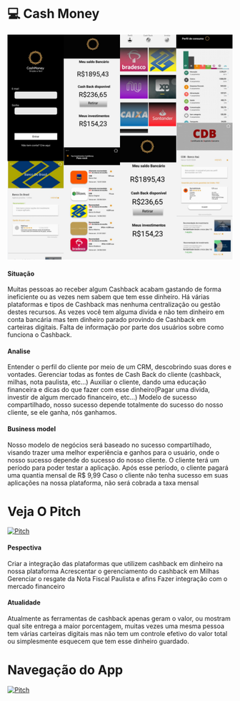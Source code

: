 # 💻  Cash Money
![layout](https://github.com/LukeCruz/App-CashMoney/blob/master/Layout.jpg)
#### Situação

Muitas pessoas ao receber algum Cashback acabam gastando de forma ineficiente ou as vezes nem sabem que tem esse dinheiro.
Há várias plataformas e tipos de Cashback mas nenhuma centralização ou gestão destes recursos.
As vezes você tem alguma divida e não tem dinheiro em conta bancária mas tem dinheiro parado provindo de Cashback em carteiras digitais.
Falta de informação por parte dos usuários sobre como funciona o Cashback.

####  Analise

Entender o perfil do cliente por meio de um CRM, descobrindo suas dores e vontades.
Gerenciar todas as fontes de Cash Back do cliente (cashback, milhas, nota paulista, etc...)
Auxiliar o cliente, dando uma educação financeira e dicas do que fazer com esse dinheiro(Pagar uma divida, investir de algum mercado financeiro, etc...)
Modelo de sucesso compartilhado, nosso sucesso depende totalmente do sucesso do nosso cliente, se ele ganha, nós ganhamos.

#### Business model

Nosso modelo de negócios será baseado no sucesso compartilhado, visando trazer uma melhor experiência e ganhos para o usuário, onde o nosso sucesso depende do sucesso do nosso cliente.
O cliente terá um período para poder testar a aplicação.
Após esse período, o cliente pagará uma quantia mensal de R$ 9,99
Caso o cliente não tenha sucesso em suas aplicações na nossa plataforma, não será cobrada a taxa mensal

#  Veja O Pitch
[![Pitch](http://img.youtube.com/vi/rVP5ijSFuXw/0.jpg)](http://www.youtube.com/watch?v=rVP5ijSFuXw "Pitch CashMoney")

#### Pespectiva

Criar a integração das plataformas que utilizem cashback em dinheiro na nossa plataforma
Acrescentar o gerenciamento do cashback em Milhas
Gerenciar o resgate da Nota Fiscal Paulista e afins
Fazer integração com o mercado financeiro

#### Atualidade

Atualmente as ferramentas de cashback apenas geram o valor, ou mostram qual site entrega a maior porcentagem, muitas vezes uma mesma pessoa tem várias carteiras digitais mas não tem um controle efetivo do valor total ou simplesmente esquecem que tem esse dinheiro guardado.


# Navegação do App
[![Pitch](http://img.youtube.com/vi/JrunKuEPcpo/0.jpg)](http://www.youtube.com/watch?v=JrunKuEPcpo " CashMoney")

